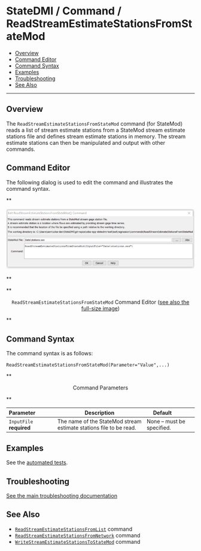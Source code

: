 # StateDMI / Command / ReadStreamEstimateStationsFromStateMod #

* [Overview](#overview)
* [Command Editor](#command-editor)
* [Command Syntax](#command-syntax)
* [Examples](#examples)
* [Troubleshooting](#troubleshooting)
* [See Also](#see-also)

-------------------------

## Overview ##

The `ReadStreamEstimateStationsFromStateMod` command (for StateMod)
reads a list of stream estimate stations from a StateMod stream estimate
stations file and defines stream estimate stations in memory.
The stream estimate stations can then be manipulated and output with other commands.

## Command Editor ##

The following dialog is used to edit the command and illustrates the command syntax.

**<p style="text-align: center;">
![ReadStreamEstimateStationsFromStateMod command editor](ReadStreamEstimateStationsFromStateMod.png)
</p>**

**<p style="text-align: center;">
`ReadStreamEstimateStationsFromStateMod` Command Editor (<a href="../ReadStreamEstimateStationsFromStateMod.png">see also the full-size image</a>)
</p>**

## Command Syntax ##

The command syntax is as follows:

```text
ReadStreamEstimateStationsFromStateMod(Parameter="Value",...)
```
**<p style="text-align: center;">
Command Parameters
</p>**

| **Parameter**&nbsp;&nbsp;&nbsp;&nbsp;&nbsp;&nbsp;&nbsp;&nbsp;&nbsp;&nbsp;&nbsp;&nbsp; | **Description** | **Default**&nbsp;&nbsp;&nbsp;&nbsp;&nbsp;&nbsp;&nbsp;&nbsp;&nbsp;&nbsp; |
| --------------|-----------------|----------------- |
| `InputFile`<br>**required** | The name of the StateMod stream estimate stations file to be read. | None – must be specified. |

## Examples ##

See the [automated tests](https://github.com/OpenCDSS/cdss-app-statedmi-test/tree/master/test/regression/commands/ReadStreamEstimateStationsFromStateMod).

## Troubleshooting ##

[See the main troubleshooting documentation](../../troubleshooting/troubleshooting.md)

## See Also ##

* [`ReadStreamEstimateStationsFromList`](../ReadStreamEstimateStationsFromList/ReadStreamEstimateStationsFromList.md) command
* [`ReadStreamEstimateStationsFromNetwork`](../ReadStreamEstimateStationsFromNetwork/ReadStreamEstimateStationsFromNetwork.md) command
* [`WriteStreamEstimateStationsToStateMod`](../WriteStreamEstimateStationsToStateMod/WriteStreamEstimateStationsToStateMod.md) command
